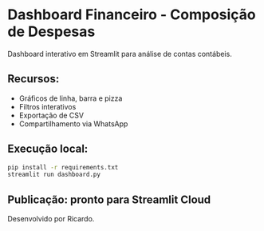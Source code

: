 # Dashboard Financeiro - Composição de Despesas

Dashboard interativo em Streamlit para análise de contas contábeis.

## Recursos:
- Gráficos de linha, barra e pizza
- Filtros interativos
- Exportação de CSV
- Compartilhamento via WhatsApp

## Execução local:
```bash
pip install -r requirements.txt
streamlit run dashboard.py
```

## Publicação: pronto para Streamlit Cloud

Desenvolvido por Ricardo.